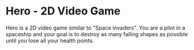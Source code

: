 # Hero - 2D Video Game

Hero is a 2D video game similar to "Space invaders". 
You are a pilot in a spaceship and your goal is to destroy as many falling shapes as possible until you lose all your health points.
